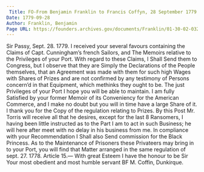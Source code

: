 ```yaml
---
 Title: FO-From Benjamin Franklin to Francis Coffyn, 28 September 1779
Date: 1779-09-28
Author: Franklin, Benjamin
Page URL: https://founders.archives.gov/documents/Franklin/01-30-02-0329
---
```


Sir
Passy, Sept. 28. 1779.
I received your several favours containing the Claims of Capt. Cunningham’s french Sailors, and The Memoirs relative to the Privileges of your Port. With regard to these Claims, I Shall Send them to Congress, but I observe that they are Simply the Declarations of the People themselves, that an Agreement was made with them for such high Wages with Shares of Prizes and are not confirmed by any testimony of Persons concern’d in that Equipment, which methinks they ought to be. The just Privileges of your Port I hope you will be able to maintain. I am fully Satisfied by your former Memoir of its Conveniency for the American Commerce, and I make no doubt but you will in time have a large Share of it. I thank you for the Copy of the regulation relating to Prizes. By this Post Mr. Torris will receive all that he desires, except for the last 8 Ransomers, I having been little instructed as to the Part I am to act in such Business; he will here after meet with no delay in his business from me.
In compliance with your Recommendation I Shall also Send commission for the Black Princess. As to the Maintenance of Prisoners these Privateers may bring in to your Port, you will find that Matter arranged in the same regulation of sept. 27. 1778. Article 15.— With great Esteem I have the honour to be Sir Your most obedient and most humble servant
BF
M. Coffin, Dunkirque.


